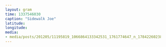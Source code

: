 ```yaml
---
layout: gram
time: 1337546030
caption: "Sidewalk Joe"
latitude: 
longitude: 
media:
- media/posts/201205/11195819_1066864133342531_1761774647_n_17842260238000351.jpg
---
```

